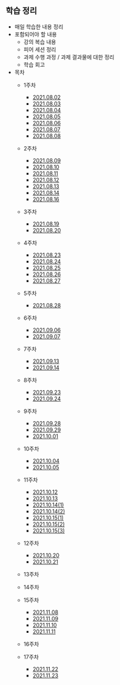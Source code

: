 ## 학습 정리

- 매일 학습한 내용 정리
- 포함되어야 할 내용
  - 강의 복습 내용
  - 피어 세션 정리
  - 과제 수행 과정 / 과제 결과물에 대한 정리
  - 학습 회고
- 목차
  - 1주차
    - [2021.08.02](./1주차/2021_08_02_기억메모.md)
    - [2021.08.03](./1주차/2021_08_03_기억메모.md)
    - [2021.08.04](./1주차/2021_08_04_기억메모.md)
    - [2021.08.05](./1주차/2021_08_05_기억메모.md)
    - [2021.08.06](./1주차/2021_08_06_기억메모.md)
    - [2021.08.07](./1주차/2021_08_07_기억메모.md)
    - [2021.08.08](./1주차/2021_08_08_기억메모.md)
  - 2주차
  
    - [2021.08.09](./2주차/2021_08_09_기억메모.md)
    - [2021.08.10](./2주차/2021_08_10_기억메모.md)
    - [2021.08.11](./2주차/2021_08_11_기억메모.md)
    - [2021.08.12](./2주차/2021_08_12_기억메모.md)
    - [2021.08.13](./2주차/2021_08_13_기억메모.md)
    - [2021.08.14](./2주차/2021_08_14_기억메모.md)
    - [2021.08.16](./2주차/2021_08_16_기억메모.md)
  - 3주차
    - [2021.08.19](./3주차/2021_08_19_기억메모.md)
    - [2021.08.20](./3주차/2021_08_20_기억메모.md)
  - 4주차
    - [2021.08.23](./4주차/2021_08_23_기억메모.md)
    - [2021.08.24](./4주차/2021_08_24_기억메모.md)
    - [2021.08.25](./4주차/2021_08_25_기억메모.md)
    - [2021.08.26](./4주차/2021_08_26_기억메모.md)
    - [2021.08.27](./4주차/2021_08_27_기억메모.md)
  - 5주차
    - [2021.08.28](./5주차/2021_08_30_기억메모.md)
  - 6주차
    - [2021.09.06](./6주차/2021_09_06_기억메모.md)
    - [2021.09.07](./6주차/2021_09_07_기억메모.md)
  - 7주차
    - [2021.09.13](./7주차/2021_09_13_기억메모.md)
    - [2021.09.14](./7주차/2021_09_14_기억메모.md)
  - 8주차
    - [2021.09.23](./8주차/2021_09_23_기억메모.md)
    - [2021.09.24](./8주차/2021_09_24_기억메모.md)
  - 9주차
    - [2021.09.28](./9주차/2021_09_28_기억메모.md)
    - [2021.09.29](./9주차/2021_09_30_기억메모.md)
    - [2021.10.01](./9주차/2021_10_01_기억메모.md)
  - 10주차
    - [2021.10.04](./10주차/2021_10_04_기억메모.md)
    - [2021.10.05](./10주차/2021_10_05_기억메모.md)
  - 11주차
  
    - [2021.10.12](./10주차/2021_10_05_기억메모.md)
    - [2021.10.13](./11주차/2021_10_13_기억메모.md)
    - [2021.10.14(1)](./11주차/2021_10_14_(1)_기억메모.md)
    - [2021.10.14(2)](./11주차/2021_10_14_(2)_기억메모.md)
    - [2021.10.15(1)](./11주차/2021_10_15_(1)_기억메모.md)
    - [2021.10.15(2)](./11주차/2021_10_15_(2)_기억메모.md)
    - [2021.10.15(3)](./11주차/2021_10_15_(3)_기억메모.md)
  - 12주차
    - [2021.10.20](./12주차/2021_10_20_기억메모.md)
    - [2021.10.21](./12주차/2021_10_21_기억메모.md)
  - 13주차
  - 14주차
  - 15주차
    - [2021.11.08](./15주차/2021_11_08_기억메모.md)
    - [2021.11.09](./15주차/2021_11_09_기억메모.md)
    - [2021.11.10](./15주차/2021_11_10_기억메모.md)
    - [2021.11.11](./15주차/2021_11_11_기억메모.md)
  
  - 16주차
  - 17주차
    - [2021.11.22](./17주차/2021_11_22_기억메모.md)
    - [2021.11.23](./17주차/2021_11_23_기억메모.md)

